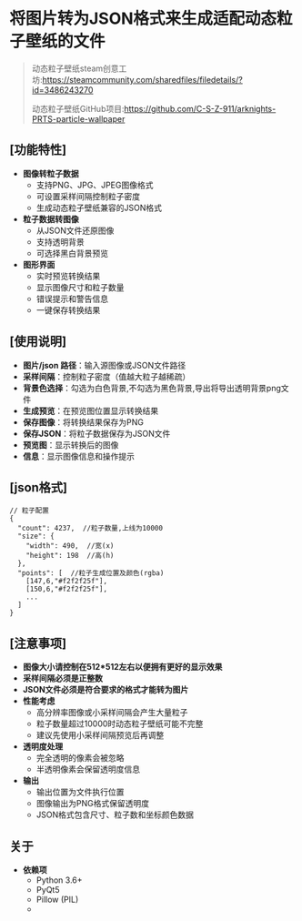 # 将图片转为JSON格式来生成适配动态粒子壁纸的文件

> 动态粒子壁纸steam创意工坊:https://steamcommunity.com/sharedfiles/filedetails/?id=3486243270
> 
> 动态粒子壁纸GitHub项目:https://github.com/C-S-Z-911/arknights-PRTS-particle-wallpaper

## [功能特性]
- **图像转粒子数据**
  - 支持PNG、JPG、JPEG图像格式
  - 可设置采样间隔控制粒子密度
  - 生成动态粒子壁纸兼容的JSON格式
- **粒子数据转图像**
  - 从JSON文件还原图像
  - 支持透明背景
  - 可选择黑白背景预览
- **图形界面**
  - 实时预览转换结果
  - 显示图像尺寸和粒子数量
  - 错误提示和警告信息
  - 一键保存转换结果

## [使用说明]
- **图片/json 路径**：输入源图像或JSON文件路径
- **采样间隔**：控制粒子密度（值越大粒子越稀疏）
- **背景色选择**：勾选为白色背景,不勾选为黑色背景,导出将导出透明背景png文件
- **生成预览**：在预览图位置显示转换结果
- **保存图像**：将转换结果保存为PNG
- **保存JSON**：将粒子数据保存为JSON文件
- **预览图**：显示转换后的图像
- **信息**：显示图像信息和操作提示

## [json格式]
```
// 粒子配置
{
  "count": 4237,  //粒子数量,上线为10000
  "size": {
    "width": 490,  //宽(x)
    "height": 198  //高(h)
  },
  "points": [  //粒子生成位置及颜色(rgba)
    [147,6,"#f2f2f25f"],
    [150,6,"#f2f2f25f"],
    ...
  ]
}
```

## [注意事项]
- **图像大小请控制在512*512左右以便拥有更好的显示效果**
- **采样间隔必须是正整数**
- **JSON文件必须是符合要求的格式才能转为图片**
- **性能考虑**
  - 高分辨率图像或小采样间隔会产生大量粒子
  - 粒子数量超过10000时动态粒子壁纸可能不完整
  - 建议先使用小采样间隔预览后再调整
- **透明度处理**
  - 完全透明的像素会被忽略
  - 半透明像素会保留透明度信息
- **输出**
  - 输出位置为文件执行位置
  - 图像输出为PNG格式保留透明度
  - JSON格式包含尺寸、粒子数和坐标颜色数据

## 关于
- **依赖项**
  - Python 3.6+
  - PyQt5
  - Pillow (PIL)
  - 
